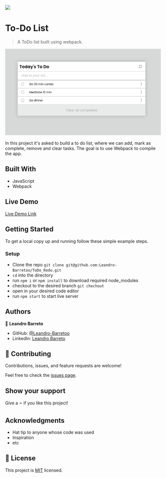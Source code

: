![](https://img.shields.io/badge/Microverse-blueviolet)

# To-Do List

> A ToDo list built using webpack.

![screenshot](./todo.png)

In this project it's asked to build a to do list, where we can add, mark as complete, remove and clear tasks. The goal is to use Webpack to compile the app.

## Built With

- JavaScript
- Webpack

## Live Demo
[Live Demo Link](https://leandro-barretoo.github.io/ToDo_Redo/)

## Getting Started

To get a local copy up and running follow these simple example steps.

### Setup

- Clone the repo `git clone git@github.com:Leandro-Barretoo/ToDo_Redo.git`
- `cd` into the directory
- run `npm i` or `npm install` to download required node_modules
- checkout to the desired branch `git chechout`
- open in your desired code editor
- run `npm start` to start live server


## Authors

👤 **Leandro Barreto**

- GitHub: [@Leandro-Barretoo](https://github.com/Leandro-Barretoo)
- LinkedIn: [Leandro Barreto](https://www.linkedin.com/in/leandroobarreto/)

## 🤝 Contributing

Contributions, issues, and feature requests are welcome!

Feel free to check the [issues page](../../issues/).

## Show your support

Give a ⭐️ if you like this project!

## Acknowledgments

- Hat tip to anyone whose code was used
- Inspiration
- etc

## 📝 License

This project is [MIT](./MIT.md) licensed.
